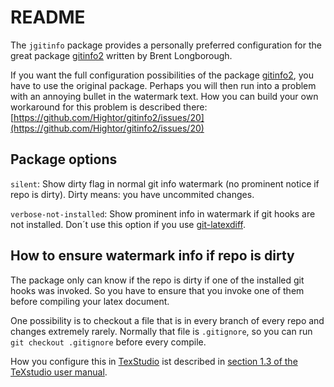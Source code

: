 # README

The `jgitinfo` package provides a personally preferred configuration for the great package [gitinfo2](https://ctan.org/pkg/gitinfo2) written by Brent Longborough.

If you want the full configuration possibilities of the package [gitinfo2](https://ctan.org/pkg/gitinfo2), you have to use the original package.
Perhaps you will then run into a problem with an annoying bullet in the watermark text.
How you can build your own workaround for this problem is described there: [https://github.com/Hightor/gitinfo2/issues/20](https://github.com/Hightor/gitinfo2/issues/20)

## Package options

`silent`:
Show dirty flag in normal git info watermark (no prominent notice if repo is dirty). Dirty means: you have uncommited changes.

`verbose-not-installed`:
Show prominent info in watermark if git hooks are not installed. Don´t use this option if you use [git-latexdiff](https://gitlab.com/git-latexdiff/git-latexdiff).

## How to ensure watermark info if repo is dirty
The package only can know if the repo is dirty if one of the installed git hooks was invoked. So you have to ensure that you invoke one of them before compiling your latex document.

One possibility is to checkout a file that is in every branch of every repo and changes extremely rarely. Normally that file is `.gitignore`, so you can run `git checkout .gitignore` before every compile.

How you configure this in [TexStudio](https://www.texstudio.org) ist described in [section 1.3 of the TeXstudio user manual](http://texstudio.sourceforge.net/manual/current/usermanual_en.html#SECTION02a).
